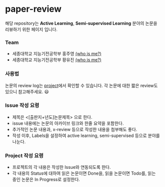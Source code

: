 # paper-review

해당 repository는 **Active Learning**, **Semi-supervised Learning** 분야의 논문을 리뷰하기 위한 페이지 입니다.

### Team

- 세종대학교 지능기전공학부 홍주영 [(who is me?)](https://github.com/liv0vil)
- 세종대학교 지능기전공학부 황유진 [(who is me?)](https://github.com/hyj378)

### 사용법
논문의 review log는 [project](https://github.com/users/hyj378/projects/1/views/1)에서 확인할 수 있습니다.
각 논문에 대한 짧은 review도 있으니 참고해주세요. 😃

### Issue 작성 요령
- 제목은 <[출판지+년도]논문제목> 으로 한다.
- issue 내용에는 논문의 아카이브 링크와 한줄 요약을 포함한다.
- 추가적인 논문 내용과, x-review 등으로 작성한 내용을 첨부해도 좋다.
- 작성 이후, Labels을 설정하여 active learning, semi-supervised 등으로 분야를 나눈다.

### Project 작성 요령
- 프로젝트의 각 내용은 작성한 Issue와 연동되도록 한다.
- 각 내용의 Status에 대하여 읽은 논문이면 Done을, 읽을 논문이면 Todo를, 읽는 중인 논문은 In Progress로 설정한다.
